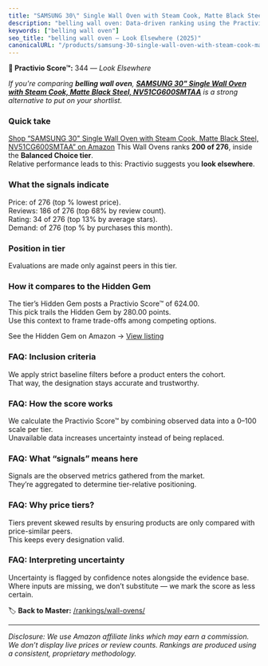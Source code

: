 ```yaml
---
title: "SAMSUNG 30\" Single Wall Oven with Steam Cook, Matte Black Steel, NV51CG600SMTAA"
description: "belling wall oven: Data-driven ranking using the Practivio Score™. Positioned by quality, value, demand, findability, momentum."
keywords: ["belling wall oven"]
seo_title: "belling wall oven — Look Elsewhere (2025)"
canonicalURL: "/products/samsung-30-single-wall-oven-with-steam-cook-matte-black-steel-nv51cg600smtaa-B0CWKBFYKD/"
---
```


**🚫 Practivio Score™:** 344 — _Look Elsewhere_


*If you're comparing **belling wall oven**, **[SAMSUNG 30" Single Wall Oven with Steam Cook, Matte Black Steel, NV51CG600SMTAA](https://www.amazon.com/dp/B0CWKBFYKD?tag=practivio-20)** is a strong alternative to put on your shortlist.*
### Quick take
[Shop “SAMSUNG 30" Single Wall Oven with Steam Cook, Matte Black Steel, NV51CG600SMTAA” on Amazon](https://www.amazon.com/dp/B0CWKBFYKD?tag=practivio-20)
This Wall Ovens ranks **200 of 276**, inside the **Balanced Choice tier**.  
Relative performance leads to this: Practivio suggests you **look elsewhere**.

### What the signals indicate
Price:  of 276 (top % lowest price).  
Reviews: 186 of 276 (top 68% by review count).  
Rating: 34 of 276 (top 13% by average stars).  
Demand:  of 276 (top % by purchases this month).

### Position in tier
Evaluations are made only against peers in this tier.

### How it compares to the Hidden Gem
The tier’s Hidden Gem posts a Practivio Score™ of 624.00.  
This pick trails the Hidden Gem by 280.00 points.  
Use this context to frame trade-offs among competing options.  

See the Hidden Gem on Amazon → [View listing](https://www.amazon.com/dp/B0DGJZT9QN?tag=practivio-20)

### FAQ: Inclusion criteria
We apply strict baseline filters before a product enters the cohort.  
That way, the designation stays accurate and trustworthy.

### FAQ: How the score works
We calculate the Practivio Score™ by combining observed data into a 0–100 scale per tier.  
Unavailable data increases uncertainty instead of being replaced.

### FAQ: What “signals” means here
Signals are the observed metrics gathered from the market.  
They’re aggregated to determine tier-relative positioning.

### FAQ: Why price tiers?
Tiers prevent skewed results by ensuring products are only compared with price-similar peers.  
This keeps every designation valid.

### FAQ: Interpreting uncertainty
Uncertainty is flagged by confidence notes alongside the evidence base.  
Where inputs are missing, we don’t substitute — we mark the score as less certain.


🏷️ **Back to Master:** [/rankings/wall-ovens/](/rankings/wall-ovens/)

---
_Disclosure: We use Amazon affiliate links which may earn a commission. We don’t display live prices or review counts. Rankings are produced using a consistent, proprietary methodology._
